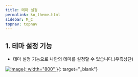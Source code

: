```yaml
---
title: 테마 설정
permalink: ko_theme.html
sidebar: M_C
topnav: topnav
---
```


## 1. 테마 설정 기능

- 테마 설정 기능으로 나만의 테마를 설정할 수 있습니다.(우측상단)

[![image](/docs/images/Manual/common/etc/5.png){: width="800" }](/docs/images/Manual/common/etc/5.png){: target="_blank"}
